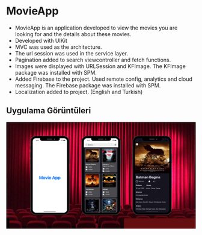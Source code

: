 # MovieApp

- MovieApp is an application developed to view the movies you are looking for and the details about these movies.
- Developed with UIKit
- MVC was used as the architecture.
- The url session was used in the service layer.
- Pagination added to search viewcontroller and fetch functions.
- Images were displayed with URLSession and KFImage. The KFImage package was installed with SPM.
- Added Firebase to the project. Used remote config, analytics and cloud messaging. The Firebase package was installed with SPM.
- Localization added to project. (English and Turkish)



## Uygulama Görüntüleri

![Screenshot](./Images/Screenshot.png)

